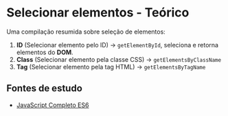# Selecionar elementos - Teórico
Uma compilação resumida sobre seleção de elementos:

1. **ID** (Selecionar elemento pelo ID) -> ``getElementById``, seleciona e retorna elementos do **DOM**.
2. **Class** (Selecionar elemento pela classe CSS) -> ``getElementsByClassName``
3. **Tag** (Selecionar elemento pela tag HTML) -> ``getElementsByTagName``

## Fontes de estudo
- [JavaScript Completo ES6](https://www.origamid.com/curso/javascript-completo-es6/)
